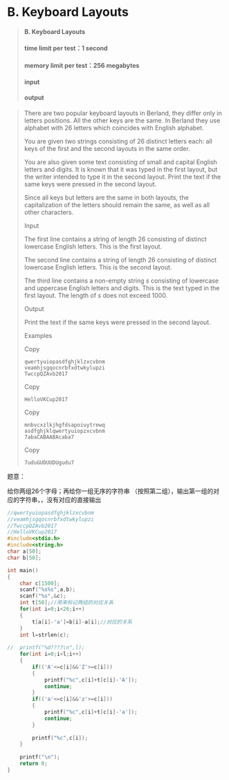 # B. Keyboard Layouts 

> #### B. Keyboard Layouts
>
> #### time limit per test：1 second 
>
> #### memory limit per test：256 megabytes 
>
> #### input
>
> #### output



> There  are two popular keyboard layouts in Berland, they differ only in  letters positions. All the other keys are the same. In Berland they use  alphabet with 26 letters which coincides with English alphabet.
>
> You are given two strings consisting of 26 distinct letters each: all keys of the first and the second layouts in the same order. 
>
> You  are also given some text consisting of small and capital English  letters and digits. It is known that it was typed in the first layout,  but the writer intended to type it in the second layout. Print the text  if the same keys were pressed in the second layout.
>
> Since all keys  but letters are the same in both layouts, the capitalization of the  letters should remain the same, as well as all other characters.
>
> Input
>
> The first line contains a string of length 26 consisting of distinct lowercase English letters. This is the first layout.
>
> The second line contains a string of length 26 consisting of distinct lowercase English letters. This is the second layout.
>
> The third line contains a non-empty string *s* consisting of lowercase and uppercase English letters and digits. This is the text typed in the first layout. The length of *s* does not exceed 1000.
>
> Output
>
> Print the text if the same keys were pressed in the second layout.
>
> Examples
>
> Copy
>
> ```
> qwertyuiopasdfghjklzxcvbnm
> veamhjsgqocnrbfxdtwkylupzi
> TwccpQZAvb2017
> ```
>
> Copy
>
> ```
> HelloVKCup2017
> ```
>
> Copy
>
> ```
> mnbvcxzlkjhgfdsapoiuytrewq
> asdfghjklqwertyuiopzxcvbnm
> 7abaCABAABAcaba7
> ```
>
> Copy
>
> ```
> 7uduGUDUUDUgudu7
> ```

题意：

给你两组26个字母；再给你一组无序的字符串 （按照第二组），输出第一组的对应的字符串，，没有对应的直接输出



```c++
//qwertyuiopasdfghjklzxcvbnm
//veamhjsgqocnrbfxdtwkylupzi
//TwccpQZAvb2017
//HelloVKCup2017
#include<stdio.h>
#include<string.h>
char a[50];
char b[50];

int main()
{
	char c[1500];
	scanf("%s%s",a,b);
	scanf("%s",&c);
	int t[50];//用来标记两组的对应关系
	for(int i=0;i<26;i++)
	{
		t[a[i]-'a']=b[i]-a[i];//对应的关系
	}
	int l=strlen(c);
	
//	printf("%d????\n",l);
	for(int i=0;i<l;i++)
	{
		if(('A'<=c[i]&&'Z'>=c[i]))
		{
			printf("%c",c[i]+t[c[i]-'A']);
			continue;
		}
		if(('a'<=c[i]&&'z'>=c[i]))
		{
			printf("%c",c[i]+t[c[i]-'a']);
			continue;
		}
		
		printf("%c",c[i]);
	}
	
	printf("\n");
	return 0;
}

```







